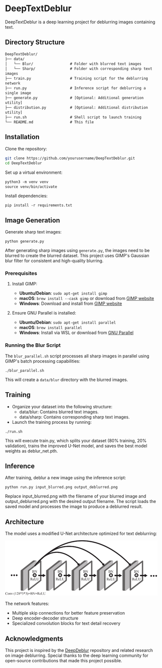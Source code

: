 # DeepTextDeblur

DeepTextDeblur is a deep learning project for deblurring images containing text.

## Directory Structure
```
DeepTextDeblur/
├── data/
│   └── Blur/                 # Folder with blurred text images
│   └── Sharp/                # Folder with corresponding sharp text images
├── train.py                  # Training script for the deblurring network
├── run.py                    # Inference script for deblurring a single image
├── generate.py               # [Optional: Additional generation utility]
├── distribution.py           # [Optional: Additional distribution utility]
├── run.sh                    # Shell script to launch training
└── README.md                 # This file
```

## Installation

Clone the repository:
```bash
git clone https://github.com/yourusername/DeepTextDeblur.git
cd DeepTextDeblur
```

Set up a virtual environment:
```
python3 -m venv venv
source venv/bin/activate
```

Install dependencies:
```
pip install -r requirements.txt
```

## Image Generation

Generate sharp text images:
```
python generate.py
```

After generating sharp images using `generate.py`, the images need to be blurred to create the blurred dataset. This project uses GIMP's Gaussian blur filter for consistent and high-quality blurring.

### Prerequisites

1. Install GIMP:
   - **Ubuntu/Debian**: `sudo apt-get install gimp`
   - **macOS**: `brew install --cask gimp` or download from [GIMP website](https://www.gimp.org/downloads/)
   - **Windows**: Download and install from [GIMP website](https://www.gimp.org/downloads/)

2. Ensure GNU Parallel is installed:
   - **Ubuntu/Debian**: `sudo apt-get install parallel`
   - **macOS**: `brew install parallel`
   - **Windows**: Install via WSL or download from [GNU Parallel](https://www.gnu.org/software/parallel/)

### Running the Blur Script

The `blur_parallel.sh` script processes all sharp images in parallel using GIMP's batch processing capabilities:
```
./blur_parallel.sh
```

This will create a `data/blur` directory with the blurred images.

## Training
- Organize your dataset into the following structure:
  - data/blur: Contains blurred text images.
  - data/sharp: Contains corresponding sharp text images. 
- Launch the training process by running:
```
./run.sh
```
This will execute train.py, which splits your dataset (80% training, 20% validation), trains the improved U-Net model, and saves the best model weights as deblur_net.pth.

## Inference

After training, deblur a new image using the inference script:
```
python run.py input_blurred.png output_deblurred.png
```

Replace input_blurred.png with the filename of your blurred image and output_deblurred.png with the desired output filename. The script loads the saved model and processes the image to produce a deblurred result.

## Architecture

The model uses a modified U-Net architecture optimized for text deblurring:

![Neural Network Structure](static/img/SHCStrc_1.png)

The network features:
- Multiple skip connections for better feature preservation
- Deep encoder-decoder structure
- Specialized convolution blocks for text detail recovery

## Acknowledgments

This project is inspired by the [DeepDeblur](https://github.com/SeungjunNah/DeepDeblur) repository and related research on image deblurring. Special thanks to the deep learning community for open-source contributions that made this project possible.